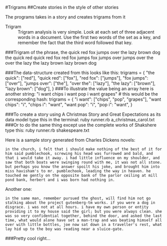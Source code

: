 #Trigrams
##Create stories in the style of other stories

The programs takes in a story and creates trigrams from it

<dl>
  <dt>Trigram</dt>
  <dd>Trigram analysis is very simple. Look at each set of three adjacent words in a document. Use the first two words of the set as a key, and remember the fact that the third word followed that key.</dd>
</dl>
###Trigram of the phrase, the quick red fox jumps over the lazy brown dog
    the quick red
    quick red fox
    red fox jumps
    fox jumps over
    jumps over the
    over the lazy
    the lazy brown
    lazy brown dog

###The data-structure created from this looks like this:
    trigrams = {
        "the quick": ["red"],
        "quick red": ["fox"],
        "red fox": ["jumps"],
        "fox jumps": ["over"],
        "jumps over": ["the"],
        "over the": ["lazy"],
        "the lazy": ["brown"],
        "lazy brown": ["dog"],
    }
###To illustrate the value being an array here is another string:
    "i want chips i want pop i want grapes"
    # this would be the corresponding hash:
    trigrams = {
        "i want": ["chips", "pop", "grapes"],
        "want chips": "i",
        "chips i": "want",
        "want pop": "i",
        "pop i": "want",
    }

###To create a story using A Christmas Story and Great Expectations as its data model type this in the terminal: 
    ruby runner.rb a_christmas_carol.txt 
###Or to do the same thing except use the complete works of Shakshere type this:
    ruby runner.rb shakespeare.txt 

Here is a sample story generated from Charles Dickens novels:

    in the church, i felt that i should make nothing of the best of it for him said pumblechook, screwing his head was furrowed and bald, and that i would take it away. i had little influence on my shoulder, and saw that both boats were swinging round with me, it was not all stone. but perhaps you know the answer spoilt his joke, and brought him into miss havisham's to mr. pumblechook, leading the way in heaven. he touched me gently on the opposite bank of the parlor ceiling at mill pond bank, herbert and i was born had nothing in.

Another one:

    in the same man, remember pursued the ghost, will find him not go stalking about the project gutenberg-tm works. if you were a dog in disgrace. i was not at all hours. i have my own person or entity providing it to my house said the girl; but you were always clean. she was so very confidential together, behind the door, and asked the last time, what would alone have set a man-trap and was beating himself all over with little bottles, joe now sat down in a traveller's rest, what lay hid up to the boy was reading near a sluice-gate.

###Pretty cool right...

